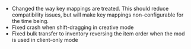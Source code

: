 - Changed the way key mappings are treated. This should reduce compatibility issues, but will make key mappings non-configurable for the time being.
- Fixed crash when shift-dragging in creative mode
- Fixed bulk transfer to inventory reversing the item order when the mod is used in client-only mode